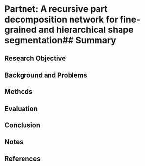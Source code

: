 # Partnet: A recursive part decomposition network for fine-grained and hierarchical shape segmentation## Summary

## Research Objective

## Background and Problems

## Methods

## Evaluation

## Conclusion

## Notes

## References
<!--stackedit_data:
eyJoaXN0b3J5IjpbLTg0NjUzNzQwOF19
-->